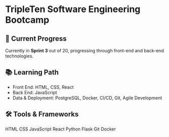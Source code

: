 <body>
    <div class="container">
        <h1>TripleTen Software Engineering Bootcamp</h1>
        <div class="section">
            <h2>📌 Current Progress</h2>
            <p>Currently in <strong>Sprint 3</strong> out of 20, progressing through front-end and back-end technologies.</p>
        </div>        
        <div class="section">
            <h2>📚 Learning Path</h2>
            <ul>
                <li>Front End: HTML, CSS, React</li>
                <li>Back End: JavaScript</li>
                <li>Data & Deployment: PostgreSQL, Docker, CI/CD, Git, Agile Development</li>
            </ul>
        </div>
        <div class="section">
            <h2>🛠 Tools & Frameworks</h2>
            <div class="buttons">
                <a class="button html">HTML</a>
                <a class="button css">CSS</a>
                <a class="button js">JavaScript</a>
                <a class="button react">React</a>
                <a class="button python">Python</a>
                <a class="button flask">Flask</a>
                <a class="button git">Git</a>
                <a class="button docker">Docker</a>
            </div>
        </div>
    </div>
</body>















